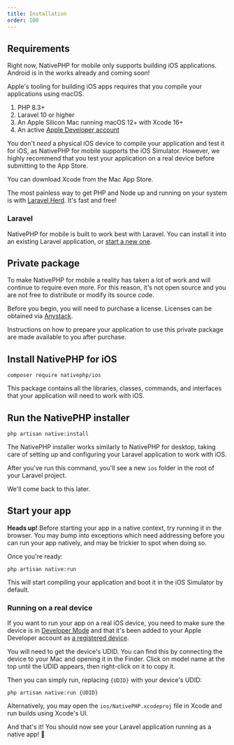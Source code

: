 ```yaml
---
title: Installation
order: 100
---
```


## Requirements

Right now, NativePHP for mobile only supports building iOS applications. Android is in the works already and coming soon!

Apple's tooling for building iOS apps requires that you compile your applications using macOS.

1. PHP 8.3+
2. Laravel 10 or higher
3. An Apple Silicon Mac running macOS 12+ with Xcode 16+
4. An active [Apple Developer account]()

You don't _need_ a physical iOS device to compile your application and test it for iOS, as NativePHP for mobile supports
the iOS Simulator. However, we highly recommend that you test your application on a real device before submitting to the
App Store.

You can download Xcode from the Mac App Store.

The most painless way to get PHP and Node up and running on your system is with
[Laravel Herd](https://herd.laravel.com). It's fast and free!

### Laravel

NativePHP for mobile is built to work best with Laravel. You can install it into an existing Laravel application, or
[start a new one](https://laravel.com/docs/installation).

## Private package

To make NativePHP for mobile a reality has taken a lot of work and will continue to require even more. For this reason,
it's not open source and you are not free to distribute or modify its source code.

Before you begin, you will need to purchase a license.
Licenses can be obtained via [Anystack](https://nativephp.anystack.sh).

Instructions on how to prepare your application to use this private package are made available to you after purchase.

## Install NativePHP for iOS

```shell
composer require nativephp/ios
```

This package contains all the libraries, classes, commands, and interfaces that your application will need to work with
iOS.

## Run the NativePHP installer

```shell
php artisan native:install
```

The NativePHP installer works similarly to NativePHP for desktop, taking care of setting up and configuring your Laravel
application to work with iOS.

After you've run this command, you'll see a new `ios` folder in the root of your Laravel project.

We'll come back to this later.

## Start your app

**Heads up!** Before starting your app in a native context, try running it in the browser. You may bump into exceptions
which need addressing before you can run your app natively, and may be trickier to spot when doing so.

Once you're ready:

```shell
php artisan native:run
```

This will start compiling your application and boot it in the iOS Simulator by default.

### Running on a real device

If you want to run your app on a real iOS device, you need to make sure the device is in
[Developer Mode](https://developer.apple.com/documentation/xcode/enabling-developer-mode-on-a-device) and that it's
been added to your Apple Developer account as
[a registered device](https://developer.apple.com/account/resources/devices/list).

You will need to get the device's UDID. You can find this by connecting the device to your Mac and opening it in the
Finder. Click on model name at the top until the UDID appears, then right-click on it to copy it.

Then you can simply run, replacing `{UDID}` with your device's UDID:

```shell
php artisan native:run {UDID}
```

Alternatively, you may open the `ios/NativePHP.xcodeproj` file in Xcode and run builds using Xcode's UI.

And that's it! You should now see your Laravel application running as a native app! 🎉
